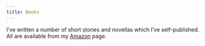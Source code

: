 ```yaml
---
title: Books
---
```


I’ve written a number of short stories and novellas which I’ve self-published. All are available from my [Amazon](http://author.to/stoo-goff) page.
